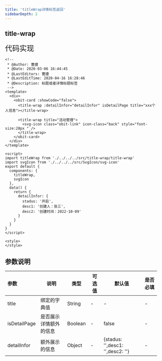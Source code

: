 ```yaml
---
title: 'titleWrap详情标签返回'
sidebarDepth: 2
---
```

## title-wrap

<ClientOnly>
  <title-wrap />
</ClientOnly>

<font size=5>代码实现</font>
```vue
<!--
 * @Author: 曹捷
 * @Date: 2020-03-06 16:44:45
 * @LastEditors: 曹捷
 * @LastEditTime: 2020-04-16 16:28:46
 * @Description: 标题或者详情标题标签
 -->
<template>
  <div>
    <obit-card :showCode="false">
      <title-wrap :detailInfor="detailInfor" isDetailPage title="xxx个人信息"></title-wrap>

      <title-wrap title="活动管理">
        <svg-icon class="obit-link" icon-class="back" style="font-size:28px " />
      </title-wrap>
    </obit-card>
  </div>
</template>

<script>
import titleWrap from './../../../src/title-wrap/title-wrap'
import svgIcon from './../../../src/SvgIcon/svg-icon'
export default {
  components: {
    titleWrap,
    svgIcon
  },
  data() {
    return {
      detailInfor: {
        stadus: '开启',
        desc1: '创建人：张三',
        desc2: '创建时间：2022-10-09'
      }
    }
  }
}
</script>

<style>
</style>
```
## 参数说明

| 参数| 说明 | 类型 | 可选值 | 默认值 | 是否必填 |
| :------ | ------ | ------ | ------ | ------ | ------ |
| title | 绑定的字典值 |  String |- | - | - |
| isDetailPage | 是否展示详情额外的信息 |  Boolean |- | false | - |
| detailInfor | 额外展示的信息 | Object |- | {stadus: '',desc1: '',desc2: ''} | - |

<ClientOnly>
  <obit-gif/>
</ClientOnly>